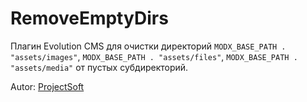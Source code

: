 # RemoveEmptyDirs

Плагин Evolution CMS для очистки директорий `MODX_BASE_PATH . "assets/images"`, `MODX_BASE_PATH . "assets/files"`, `MODX_BASE_PATH . "assets/media"` от пустых субдиректорий.

Autor: [ProjectSoft](https://projectsoft.ru/)
